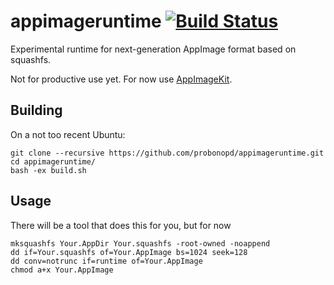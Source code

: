 # appimageruntime [![Build Status](https://travis-ci.org/probonopd/appimageruntime.svg?branch=master)](https://travis-ci.org/probonopd/appimageruntime)

Experimental runtime for next-generation AppImage format based on squashfs.

Not for productive use yet. For now use [AppImageKit](https://github.com/probonopd/AppImageKit).

## Building

On a not too recent Ubuntu:
```
git clone --recursive https://github.com/probonopd/appimageruntime.git
cd appimageruntime/
bash -ex build.sh
```

## Usage

There will be a tool that does this for you, but for now

```
mksquashfs Your.AppDir Your.squashfs -root-owned -noappend
dd if=Your.squashfs of=Your.AppImage bs=1024 seek=128
dd conv=notrunc if=runtime of=Your.AppImage
chmod a+x Your.AppImage
```
